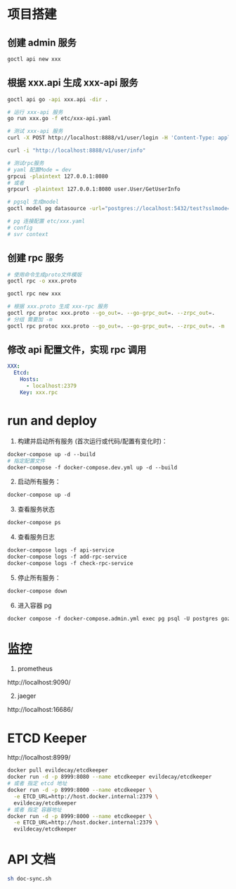 # 项目搭建

## 创建 admin 服务

```bash
goctl api new xxx
```

## 根据 xxx.api 生成 xxx-api 服务

```bash
goctl api go -api xxx.api -dir .

# 运行 xxx-api 服务
go run xxx.go -f etc/xxx-api.yaml

# 测试 xxx-api 服务
curl -X POST http://localhost:8888/v1/user/login -H 'Content-Type: application/json' -d '{"username":"admin","password":"123456"}'

curl -i "http://localhost:8888/v1/user/info"

# 测试rpc服务
# yaml 配置Mode = dev
grpcui -plaintext 127.0.0.1:8080
# 或者
grpcurl -plaintext 127.0.0.1:8080 user.User/GetUserInfo

# pgsql 生成model
goctl model pg datasource -url="postgres://localhost:5432/test?sslmode=disable" -table=t_admin_user,t_admin_user_role,t_api_permission,t_apis,t_permission,t_resource,t_role,t_role_permission,t_user -dir=.

# pg 连接配置 etc/xxx.yaml
# config
# svr context
```

## 创建 rpc 服务

```bash
# 使用命令生成proto文件模版
goctl rpc -o xxx.proto

goctl rpc new xxx

# 根据 xxx.proto 生成 xxx-rpc 服务
goctl rpc protoc xxx.proto --go_out=. --go-grpc_out=. --zrpc_out=.
# 分组 需要加 -m
goctl rpc protoc xxx.proto --go_out=. --go-grpc_out=. --zrpc_out=. -m
```

## 修改 api 配置文件，实现 rpc 调用

```yaml
XXX:
  Etcd:
    Hosts:
      - localhost:2379
    Key: xxx.rpc
```

# run and deploy

1. 构建并启动所有服务 (首次运行或代码/配置有变化时)：

```Dockerfile
docker-compose up -d --build
# 指定配置文件
docker-compose -f docker-compose.dev.yml up -d --build
```

2. 启动所有服务：

```Dockerfile
docker-compose up -d
```

3. 查看服务状态

```Dockerfile
docker-compose ps
```

4. 查看服务日志

```Dockerfile
docker-compose logs -f api-service
docker-compose logs -f add-rpc-service
docker-compose logs -f check-rpc-service
```

5. 停止所有服务：

```Dockerfile
docker-compose down
```

6. 进入容器 pg

```Dockerfile
docker compose -f docker-compose.admin.yml exec pg psql -U postgres gozero
```

# 监控

1. prometheus

http://localhost:9090/

2. jaeger

http://localhost:16686/

# ETCD Keeper

http://localhost:8999/

```bash
docker pull evildecay/etcdkeeper
docker run -d -p 8999:8080 --name etcdkeeper evildecay/etcdkeeper
# 或者 指定 etcd 地址
docker run -d -p 8999:8000 --name etcdkeeper \
  -e ETCD_URL=http://host.docker.internal:2379 \
  evildecay/etcdkeeper
# 或者 指定 容器地址
docker run -d -p 8999:8000 --name etcdkeeper \
  -e ETCD_URL=http://host.docker.internal:2379 \
  evildecay/etcdkeeper
```

# API 文档

```bash
sh doc-sync.sh
```
